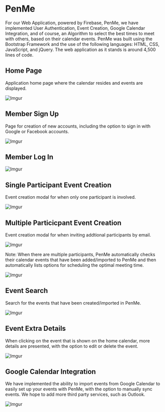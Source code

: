# PenMe

For our Web Application, powered by Firebase, PenMe, we have implemented User Authentication, Event Creation, Google Calendar Integration, and of course, an Algorithm to select the best times to meet with others, based on their calendar events. PenMe was built using the Bootstrap Framework and the use of the following languages: HTML, CSS, JavaScript, and jQuery. The web application as it stands is around 4,500 lines of code. 

<h2>Home Page </h2>

Application home page where the calendar resides and events are displayed. 

![Imgur](https://i.imgur.com/9XuNUw7.png "Application Home Page")

<h2>Member Sign Up</h2>

Page for creation of new accounts, including the option to sign in with Google or Facebook accounts.

![Imgur](https://imgur.com/CKtpxjw.png "Member Sign Up")

<h2>Member Log In</h2>

![Imgur](https://imgur.com/AC6MjoB.png "Member Log In")

<h2>Single Participant Event Creation</h2>

Event creation modal for when only one participant is involved.

![Imgur](https://imgur.com/M4AkbJa.png "Event Creation")

<h2>Multiple Particicpant Event Creation</h2>

Event creation modal for when inviting addtional participants by email.

![Imgur](https://imgur.com/BEylCzv.png "Event Creation")

Note: When there are multiple participants, PenMe automatically checks their calendar events that have been added/imported to PenMe and then automatically lists options for scheduling the optimal meeting time.

![Imgur](https://imgur.com/fok7N5w.png "Auto Event Scheduling")

<h2>Event Search</h2>

Search for the events that have been created/imported in PenMe.

![Imgur](https://imgur.com/cThEQnx.png "Event Search")

<h2>Event Extra Details</h2>

When clicking on the event that is shown on the home calendar, more details are presented, with the option to edit or delete the event.

![Imgur](https://imgur.com/JpVb9uM.png "Event Details")

<h2>Google Calendar Integration </h2>

We have implemented the ability to import events from Google Calendar to easily set up your events with PenMe, with the option to manually sync events. We hope to add more third party services, such as Outlook. 

![Imgur](https://imgur.com/nMGCP8N.png "Import Google Calendar")
